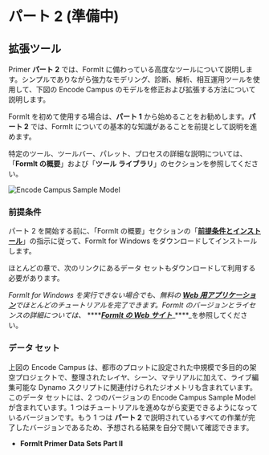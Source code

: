 # パート 2 \(準備中\)

## 拡張ツール

Primer **パート 2** では、FormIt に備わっている高度なツールについて説明します。シンプルでありながら強力なモデリング、診断、解析、相互運用ツールを使用して、下図の Encode Campus のモデルを修正および拡張する方法について説明します。

FormIt を初めて使用する場合は、**パート 1** から始めることをお勧めします。**パート 2** では、FormIt についての基本的な知識があることを前提として説明を進めます。

特定のツール、ツールバー、パレット、プロセスの詳細な説明については、「**FormIt の概要**」および「**ツール ライブラリ**」のセクションを参照してください。

![Encode Campus Sample Model](../.gitbook/assets/encode-campus-sample-model-intro-image.png)

### 前提条件

パート 2 を開始する前に、「FormIt の概要」セクションの「[**前提条件とインストール**](../formit-introduction/prerequisites-and-installation.md)」の指示に従って、FormIt for Windows をダウンロードしてインストールします。

ほとんどの章で、次のリンクにあるデータ セットもダウンロードして利用する必要があります。

_FormIt for Windows を実行できない場合でも、無料の_ [_**Web 用アプリケーション**_](https://formit.autodesk.com/app)_でほとんどのチュートリアルを完了できます。FormIt のバージョンとライセンスの詳細については、_ ****[_**FormIt の Web サイト**_](https://formit.autodesk.com)_\*\*\*\*_を参照してください。

### データ セット

上図の Encode Campus は、都市のプロットに設定された中規模で多目的の架空プロジェクトで、整理されたレイヤ、シーン、マテリアルに加えて、ライブ編集可能な Dynamo スクリプトに関連付けられたジオメトリも含まれています。このデータ セットには、2 つのバージョンの Encode Campus Sample Model が含まれています。1 つはチュートリアルを進めながら変更できるようになっているバージョンです。もう 1 つは **パート 2** で説明されているすべての作業が完了したバージョンであるため、予想される結果を自分で開いて確認できます。

* **FormIt Primer Data Sets Part II**

